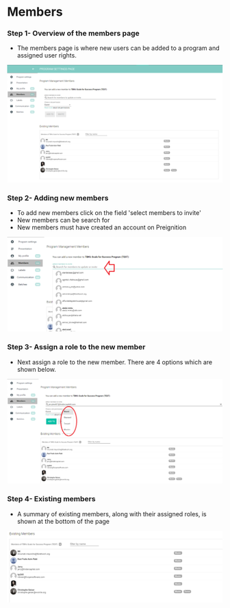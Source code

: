 # Members

### Step 1-  Overview of the members page

* The members page is where new users can be added to a program and assigned user rights.

![](<../../../../.gitbook/assets/image (132).png>)

### Step 2-  Adding new members

* To add new members click on the field 'select members to invite'
* New members can be search for
* New members must have created an account on Preignition

![](<../../../../.gitbook/assets/image (133).png>)

### Step 3-  Assign a role to the new member

* Next assign a role to the new member.  There are 4 options which are shown below.

![](<../../../../.gitbook/assets/image (134).png>)

### Step 4- Existing members

* A summary of existing members, along with their assigned roles, is shown at the bottom of the page

![](<../../../../.gitbook/assets/image (135).png>)
